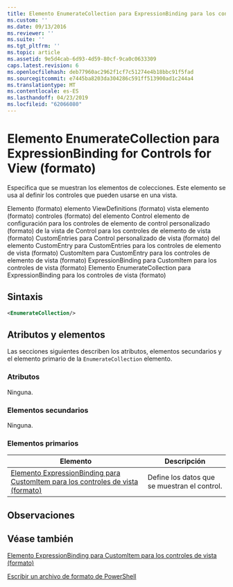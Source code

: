 ```yaml
---
title: Elemento EnumerateCollection para ExpressionBinding para los controles de vista (formato) | Microsoft Docs
ms.custom: ''
ms.date: 09/13/2016
ms.reviewer: ''
ms.suite: ''
ms.tgt_pltfrm: ''
ms.topic: article
ms.assetid: 9e5d4cab-6d93-4d59-80cf-9ca0c0633309
caps.latest.revision: 6
ms.openlocfilehash: deb77960ac2962f1cf7c51274e4b18bbc91f5fad
ms.sourcegitcommit: e7445ba8203da304286c591ff513900ad1c244a4
ms.translationtype: MT
ms.contentlocale: es-ES
ms.lasthandoff: 04/23/2019
ms.locfileid: "62066080"
---
```

# <a name="enumeratecollection-element-for-expressionbinding-for-controls-for-view-format"></a>Elemento EnumerateCollection para ExpressionBinding for Controls for View (formato)

Especifica que se muestran los elementos de colecciones. Este elemento se usa al definir los controles que pueden usarse en una vista.

Elemento (formato) elemento ViewDefinitions (formato) vista elemento (formato) controles (formato) del elemento Control elemento de configuración para los controles de elemento de control personalizado (formato) de la vista de Control para los controles de elemento de vista (formato) CustomEntries para Control personalizado de vista (formato) del elemento CustomEntry para CustomEntries para los controles de elemento de vista (formato) CustomItem para CustomEntry para los controles de elemento de vista (formato) ExpressionBinding para CustomItem para los controles de vista (formato) Elemento EnumerateCollection para ExpressionBinding para los controles de vista (formato)

## <a name="syntax"></a>Sintaxis

```xml
<EnumerateCollection/>
```

## <a name="attributes-and-elements"></a>Atributos y elementos

Las secciones siguientes describen los atributos, elementos secundarios y el elemento primario de la `EnumerateCollection` elemento.

### <a name="attributes"></a>Atributos

Ninguna.

### <a name="child-elements"></a>Elementos secundarios

Ninguna.

### <a name="parent-elements"></a>Elementos primarios

|Elemento|Descripción|
|-------------|-----------------|
|[Elemento ExpressionBinding para CustomItem para los controles de vista (formato)](./expressionbinding-element-for-customitem-for-controls-for-view-format.md)|Define los datos que se muestran el control.|

## <a name="remarks"></a>Observaciones

## <a name="see-also"></a>Véase también

[Elemento ExpressionBinding para CustomItem para los controles de vista (formato)](./expressionbinding-element-for-customitem-for-controls-for-view-format.md)

[Escribir un archivo de formato de PowerShell](./writing-a-powershell-formatting-file.md)
